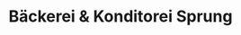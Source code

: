 ---
title: "Bäckerei & Konditorei Sprung"
url: /gommern/baeckerei-und-konditorei-sprung/
shop: Bäckerei
---